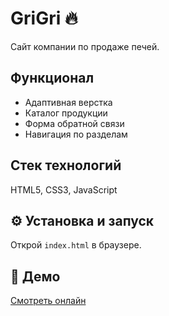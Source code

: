 
# GriGri 🔥

Сайт компании по продаже печей.

## Функционал
- Адаптивная верстка
- Каталог продукции
- Форма обратной связи
- Навигация по разделам

##  Стек технологий
HTML5, CSS3, JavaScript

## ⚙️ Установка и запуск
Открой `index.html` в браузере.

## 🔗 Демо
[Смотреть онлайн](https://pechki-tut.ru/)
